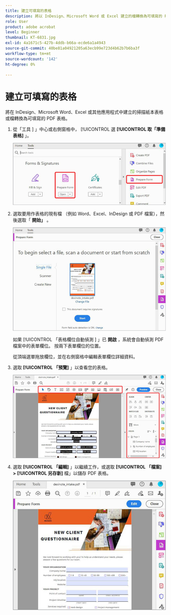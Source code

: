 ```yaml
---
title: 建立可填寫的表格
description: 將以 InDesign、Microsoft Word 或 Excel 建立的檔轉換為可填寫的 PDF 表格
role: User
product: adobe acrobat
level: Beginner
thumbnail: KT-6831.jpg
exl-id: 4a1671c5-427b-4ddb-b66a-ecde6a1a4943
source-git-commit: 40be81a04921205a63ecb99e723d4b62b7b6ba3f
workflow-type: tm+mt
source-wordcount: '142'
ht-degree: 0%

---
```


# 建立可填寫的表格

將在 InDesign、Microsoft Word、Excel 或其他應用程式中建立的掃描紙本表格或檔轉換為可填寫的 PDF 表格。

1. 從「工具 ] 」中心或右側窗格中， [!UICONTROL  選 **[!UICONTROL 取「準備表格]** 」。

   ![表單步驟 1](../assets/Form_1.png)

1. 選取要用作表格的現有檔 （例如 Word、Excel、InDesign 或 PDF 檔案），然後選取「 **開始」** 。

   ![表單步驟 2](../assets/Form_2.png)

   如果 [!UICONTROL  「表格欄位自動偵測 ] 」已 **開啟** ，系統會自動偵測 PDF 檔案中的表單欄位。 按兩下表單欄位的位置。

   從頂端選單拖放欄位，並在右側窗格中編輯表單欄位詳細資料。

1. 選取 **[!UICONTROL 「預覽]** 」以查看您的表格。

   ![表單步驟 3](../assets/Form_3.png)

1. 選取 **[!UICONTROL 「編輯]** 」以繼續工作，或選取 **[!UICONTROL 「檔案]** **>** **[!UICONTROL 另存新]** 檔」以儲存 PDF 表格。

   ![表格步驟 4](../assets/Form_4.png)
